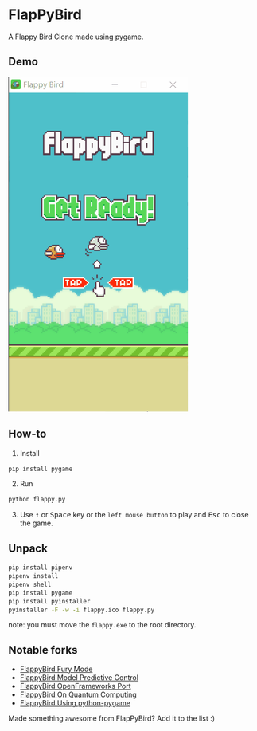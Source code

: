 # FlapPyBird
A Flappy Bird Clone made using pygame.
## Demo
![Flappy Bird](demo.gif)

## How-to
1. Install
```bash
pip install pygame
```
2. Run
```bash
python flappy.py
```
3. Use <kbd>&uarr;</kbd> or <kbd>Space</kbd> key or the `left mouse button` to play and <kbd>Esc</kbd> to close the game.
## Unpack
```bash
pip install pipenv
pipenv install
pipenv shell
pip install pygame
pip install pyinstaller
pyinstaller -F -w -i flappy.ico flappy.py
```
note: you must move the `flappy.exe` to the root directory.
## Notable forks
- [FlappyBird Fury Mode](https://github.com/Cc618/FlapPyBird)
- [FlappyBird Model Predictive Control](https://github.com/philzook58/FlapPyBird-MPC)
- [FlappyBird OpenFrameworks Port](https://github.com/TheLogicMaster/ofFlappyBird)
- [FlappyBird On Quantum Computing](https://github.com/WingCode/QuFlapPyBird)
- [FlappyBird Using python-pygame](https://github.com/sourabhv/FlapPyBird)

Made something awesome from FlapPyBird? Add it to the list :)
